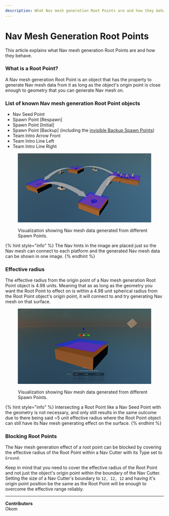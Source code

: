 ```yaml
---
description: What Nav mesh generation Root Points are and how they behave.
---
```


# Nav Mesh Generation Root Points

This article explains what Nav mesh generation Root Points are and how they behave.

### What is a Root Point?

A Nav mesh generation Root Point is an object that has the property to generate Nav mesh data from it as long as the object's origin point is close enough to geometry that you can generate Nav mesh on.

### List of known Nav mesh generation Root Point objects

* Nav Seed Point
* Spawn Point [Respawn]
* Spawn Point [Initial]
* Spawn Point [Backup] (including the <a href="/main/halo-infinite/forge/player-spawning/backup-spawn-points" target="_Blank">invisible Backup Spawn Points</a>)
* Team Intro Arrow Front
* Team Intro Line Left
* Team Intro Line Right

<figure><img src="/.gitbook/assets/nav-root-points-spawns.jpg" alt="Image showing different Spawn Point objects generating Nav mesh data"><figcaption><p>Visualization showing Nav mesh data generated from different Spawn Points.</p></figcaption></figure>

{% hint style="info" %}
The Nav hints in the image are placed just so the Nav mesh can connect to each platform and the generated Nav mesh data can be shown in one image.
{% endhint %}

### Effective radius

The effective radius from the origin point of a Nav mesh generation Root Point object is 4.98 units. Meaning that as as long as the geometry you want the Root Point to effect on is within a 4.98 unit spherical radius from the Root Point object's origin point, it will connect to and try generating Nav mesh on that surface.

<figure><img src="/.gitbook/assets/nav-root-point-height.jpg" alt="Image showing different Spawn Point objects generating Nav mesh data"><figcaption><p>Visualization showing Nav mesh data generated from different Spawn Points.</p></figcaption></figure>

{% hint style="info" %}
Intersecting a Root Point like a Nav Seed Point with the geometry is not necessary, and only still results in the same outcome due to there being said ~5 unit effective radius where the Root Point object can still have its Nav mesh generating effect on the surface.
{% endhint %}

### Blocking Root Points

The Nav mesh generation effect of a root point can be blocked by covering the effective radius of the Root Point within a Nav Cutter with its Type set to `Ground`. 

Keep in mind that you need to cover the effective radius of the Root Point and not just the object's origin point within the boundary of the Nav Cutter. Setting the size of a Nav Cutter's boundary to `12, 12, 12` and having it's origin point position be the same as the Root Point will be enough to overcome the effective range reliably.

<hr>

**Contributors**\
Okom
